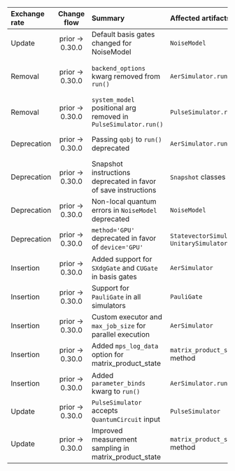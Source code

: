 | Exchange rate | Change flow | Summary | Affected artifacts | Pre-migration code | Post-migration code | Difficulty | Impact se/qse | References |
| :- | :-: | :- | :- | :- | :- | :- | :- | :- |
| Update | prior → 0.30.0 | Default basis gates changed for NoiseModel | `NoiseModel` | `NoiseModel()` | `NoiseModel(basis_gates=["id", "u3", "cx"])` | Low (explicit basis required) | QSE (noise model configuration) | Release Notes |
| Removal | prior → 0.30.0 | `backend_options` kwarg removed from `run()` | `AerSimulator.run()` | `backend.run(..., backend_options={...})` | `backend.run(..., **options)` | Moderate (requires kwarg changes) | SE (API parameter change) | Release Notes |
| Removal | prior → 0.30.0 | `system_model` positional arg removed in `PulseSimulator.run()` | `PulseSimulator.run()` | `backend.run(system_model, ...)` | `backend.run(..., system_model=system_model)` | Low (keyword argument required) | SE (API change) | Release Notes |
| Deprecation | prior → 0.30.0 | Passing `qobj` to `run()` deprecated | `AerSimulator.run()` | `backend.run(qobj)` | `backend.run(circuits)` | Moderate (input format change) | SE (API usage) | Release Notes |
| Deprecation | prior → 0.30.0 | Snapshot instructions deprecated in favor of save instructions | `Snapshot` classes | `from qiskit.providers.aer.extensions import Snapshot` | `from qiskit.providers.aer.library import SaveStatevector` | Moderate (class replacement) | QSE (simulation data) | Release Notes |
| Deprecation | prior → 0.30.0 | Non-local quantum errors in `NoiseModel` deprecated | `NoiseModel` | `noise_model.add_nonlocal_quantum_error(...)` | Use custom transpiler passes | High (manual transpiler changes) | QSE (noise application) | Release Notes |
| Deprecation | prior → 0.30.0 | `method='GPU'` deprecated in favor of `device='GPU'` | `StatevectorSimulator`, `UnitarySimulator` | `backend.run(..., method='GPU')` | `backend.run(..., device='GPU')` | Low (parameter rename) | SE (API parameter) | Release Notes |
| Insertion | prior → 0.30.0 | Added support for `SXdgGate` and `CUGate` in basis gates | `AerSimulator` | Requires transpilation | Use natively (statevector/unitary methods) | Minimum (no migration needed) | QSE (gate support) | Release Notes |
| Insertion | prior → 0.30.0 | Support for `PauliGate` in all simulators | `PauliGate` | Transpile to supported gates | Use `PauliGate` directly | Minimum (new feature) | QSE (gate support) | Release Notes |
| Insertion | prior → 0.30.0 | Custom executor and `max_job_size` for parallel execution | `AerSimulator` | N/A | `AerSimulator(max_job_size=1, executor=custom_executor)` | Minimum (new feature) | SE (execution setup) | Release Notes |
| Insertion | prior → 0.30.0 | Added `mps_log_data` option for matrix_product_state | `matrix_product_state` method | N/A | `backend.run(..., mps_log_data=True)` | Minimum (new option) | QSE (debugging) | Release Notes |
| Insertion | prior → 0.30.0 | Added `parameter_binds` kwarg to `run()` | `AerSimulator.run()` | Manually bind parameters | `backend.run(..., parameter_binds=[{theta: [...]}])` | Minimum (new feature) | QSE (parameter handling) | Release Notes |
| Update | prior → 0.30.0 | `PulseSimulator` accepts `QuantumCircuit` input | `PulseSimulator` | `backend.run(transpile(circuit))` | `backend.run(circuit)` | Low (input simplification) | SE (API improvement) | Release Notes |
| Update | prior → 0.30.0 | Improved measurement sampling in matrix_product_state | `matrix_product_state` method | N/A | N/A | Minimum (internal change) | QSE (performance) | Release Notes |